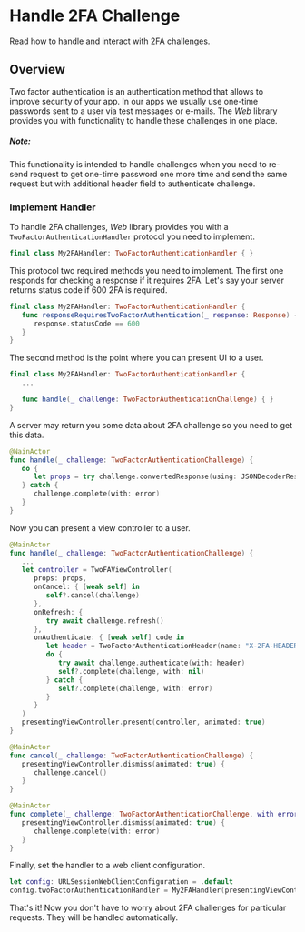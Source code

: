 # Handle 2FA Challenge

Read how to handle and interact with 2FA challenges.

## Overview

Two factor authentication is an authentication method that allows to improve security of your 
app. In our apps we usually use one-time passwords sent to a user via test messages or e-mails. The
*Web* library provides you with functionality to handle these challenges in one place.

##### Note:

This functionality is intended to handle challenges when you need to re-send request to get one-time
password one more time and send the same request but with additional header field to authenticate
challenge.

### Implement Handler

To handle 2FA challenges, *Web* library provides you with a `TwoFactorAuthenticationHandler` 
protocol you need to implement.

```swift
final class My2FAHandler: TwoFactorAuthenticationHandler { }
```

This protocol two required methods you need to implement. The first one responds for checking a
response if it requires 2FA. Let's say your server returns status code if 600 2FA is required.

```swift
final class My2FAHandler: TwoFactorAuthenticationHandler { 
   func responseRequiresTwoFactorAuthentication(_ response: Response) -> Bool {
      response.statusCode == 600
   }
}
```

The second method is the point where you can present UI to a user.

```swift
final class My2FAHandler: TwoFactorAuthenticationHandler {
   ...

   func handle(_ challenge: TwoFactorAuthenticationChallenge) { }
}
```

A server may return you some data about 2FA challenge so you need to get this data.

```swift
@NainActor
func handle(_ challenge: TwoFactorAuthenticationChallenge) {
   do {
      let props = try challenge.convertedResponse(using: JSONDecoderResponseConverter<TwoFAProps>()) 
   } catch {
      challenge.complete(with: error)
   }
}
```

Now you can present a view controller to a user.

```swift
@MainActor
func handle(_ challenge: TwoFactorAuthenticationChallenge) {
   ...
   let controller = TwoFAViewController(
      props: props, 
      onCancel: { [weak self] in
         self?.cancel(challenge)
      }, 
      onRefresh: {
         try await challenge.refresh()
      },
      onAuthenticate: { [weak self] code in
         let header = TwoFactorAuthenticationHeader(name: "X-2FA-HEADER", value: code)
         do {
            try await challenge.authenticate(with: header)
            self?.complete(challenge, with: nil)
         } catch {
            self?.complete(challenge, with: error)
         }
      }
   )
   presentingViewController.present(controller, animated: true)
}

@MainActor
func cancel(_ challenge: TwoFactorAuthenticationChallenge) {
   presentingViewController.dismiss(animated: true) {
      challenge.cancel()
   }
}

@MainActor
func complete(_ challenge: TwoFactorAuthenticationChallenge, with error: Error?) {
   presentingViewController.dismiss(animated: true) {
      challenge.complete(with: error)
   }
}
```

Finally, set the handler to a web client configuration.

```swift
let config: URLSessionWebClientConfiguration = .default
config.twoFactorAuthenticationHandler = My2FAHandler(presentingViewController: controller)
```

That's it! Now you don't have to worry about 2FA challenges for particular requests. They will 
be handled automatically.
